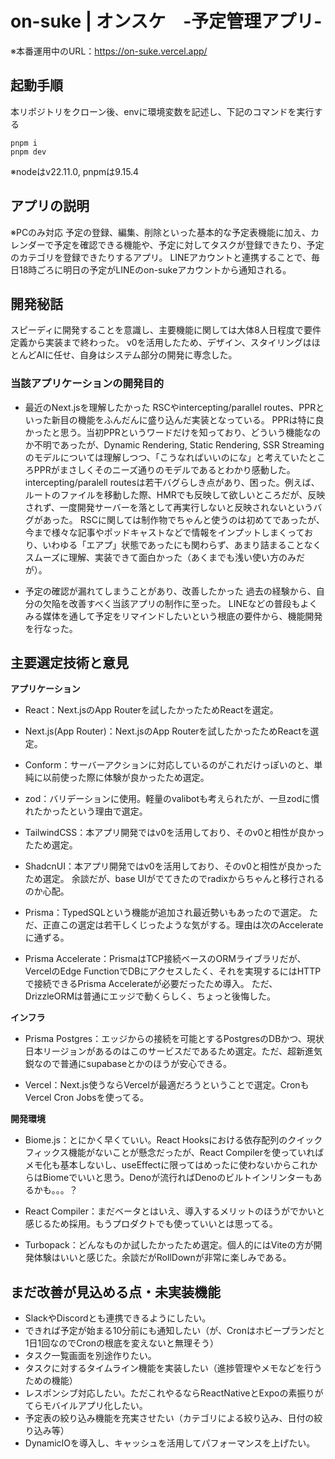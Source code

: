 # on-suke | オンスケ　-予定管理アプリ-

※本番運用中のURL：https://on-suke.vercel.app/

## 起動手順
本リポジトリをクローン後、envに環境変数を記述し、下記のコマンドを実行する

```
pnpm i
pnpm dev
```

※nodeはv22.11.0, pnpmは9.15.4

## アプリの説明
※PCのみ対応
予定の登録、編集、削除といった基本的な予定表機能に加え、カレンダーで予定を確認できる機能や、予定に対してタスクが登録できたり、予定のカテゴリを登録できたりするアプリ。
LINEアカウントと連携することで、毎日18時ごろに明日の予定がLINEのon-sukeアカウントから通知される。

## 開発秘話
スピーディに開発することを意識し、主要機能に関しては大体8人日程度で要件定義から実装まで終わった。
v0を活用したため、デザイン、スタイリングはほとんどAIに任せ、自身はシステム部分の開発に専念した。

### 当該アプリケーションの開発目的
- 最近のNext.jsを理解したかった
RSCやintercepting/parallel routes、PPRといった新目の機能をふんだんに盛り込んだ実装となっている。
PPRは特に良かったと思う。当初PPRというワードだけを知っており、どういう機能なのか不明であったが、Dynamic Rendering, Static Rendering, SSR Streamingのモデルについては理解しつつ、「こうなればいいのにな」と考えていたところPPRがまさしくそのニーズ通りのモデルであるとわかり感動した。
intercepting/paralell routesは若干バグらしき点があり、困った。例えば、ルートのファイルを移動した際、HMRでも反映して欲しいところだが、反映されず、一度開発サーバーを落として再実行しないと反映されないというバグがあった。
RSCに関しては制作物でちゃんと使うのは初めてであったが、今まで様々な記事やポッドキャストなどで情報をインプットしまくっており、いわゆる「エアプ」状態であったにも関わらず、あまり詰まることなくスムーズに理解、実装できて面白かった（あくまでも浅い使い方のみだが）。

- 予定の確認が漏れてしまうことがあり、改善したかった
過去の経験から、自分の欠陥を改善すべく当該アプリの制作に至った。
LINEなどの普段もよくみる媒体を通して予定をリマインドしたいという根底の要件から、機能開発を行なった。

## 主要選定技術と意見

**アプリケーション**
- React：Next.jsのApp Routerを試したかったためReactを選定。

- Next.js(App Router)：Next.jsのApp Routerを試したかったためReactを選定。

- Conform：サーバーアクションに対応しているのがこれだけっぽいのと、単純に以前使った際に体験が良かったため選定。

- zod：バリデーションに使用。軽量のvalibotも考えられたが、一旦zodに慣れたかったという理由で選定。

- TailwindCSS：本アプリ開発ではv0を活用しており、そのv0と相性が良かったため選定。

- ShadcnUI：本アプリ開発ではv0を活用しており、そのv0と相性が良かったため選定。 
余談だが、base UIがでてきたのでradixからちゃんと移行されるのか心配。

- Prisma：TypedSQLという機能が追加され最近勢いもあったので選定。
ただ、正直この選定は若干しくじったような気がする。理由は次のAccelerateに通ずる。

- Prisma Accelerate：PrismaはTCP接続ベースのORMライブラリだが、VercelのEdge FunctionでDBにアクセスしたく、それを実現するにはHTTPで接続できるPrisma Accelerateが必要だったため導入。 
ただ、DrizzleORMは普通にエッジで動くらしく、ちょっと後悔した。

**インフラ**
- Prisma Postgres：エッジからの接続を可能とするPostgresのDBかつ、現状日本リージョンがあるのはこのサービスだであるため選定。ただ、超新進気鋭なので普通にsupabaseとかのほうが安心できる。

- Vercel：Next.js使うならVercelが最適だろうということで選定。CronもVercel Cron Jobsを使ってる。

**開発環境**
- Biome.js：とにかく早くていい。React Hooksにおける依存配列のクイックフィックス機能がないことが懸念だったが、React Compilerを使っていればメモ化も基本しないし、useEffectに限ってはめったに使わないからこれからはBiomeでいいと思う。Denoが流行ればDenoのビルトインリンターもあるかも。。。？

- React Compiler：まだベータとはいえ、導入するメリットのほうがでかいと感じるため採用。もうプロダクトでも使っていいとは思ってる。

- Turbopack：どんなものか試したかったため選定。個人的にはViteの方が開発体験はいいと感じた。余談だがRollDownが非常に楽しみである。

## まだ改善が見込める点・未実装機能
- SlackやDiscordとも連携できるようにしたい。
- できれば予定が始まる10分前にも通知したい（が、Cronはホビープランだと1日1回なのでCronの根底を変えないと無理そう）
- タスク一覧画面を別途作りたい。
- タスクに対するタイムライン機能を実装したい（進捗管理やメモなどを行うための機能）
- レスポンシブ対応したい。ただこれやるならReactNativeとExpoの素振りがてらモバイルアプリ化したい。
- 予定表の絞り込み機能を充実させたい（カテゴリによる絞り込み、日付の絞り込み等）
- DynamicIOを導入し、キャッシュを活用してパフォーマンスを上げたい。
